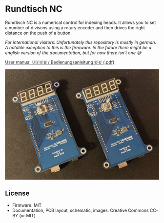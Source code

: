 # Rundtisch NC
Rundtisch NC is a numerical control for indexing heads. It allows you to set a number of divisons using a rotary encoder and then drives the right distance on the push of a button.

*For international visitors: Unfortunately this repository is mostly in german. A notable exception to this is the firmware. In the future there might be a english version of the documentation, but for now there isn't one 😪*

[User manual 🇺🇸🇬🇧 / Bedienungsanleitung 🇩🇪 (.pdf)](./doc/bedienungsanleitung.pdf)

![](./img/title.jpg)


## License
- Firmware: MIT
- Documentation, PCB layout, schematic, images: Creative Commons CC-BY (or MIT)